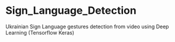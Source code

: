 # Sign_Language_Detection
Ukrainian Sign Language gestures detection from video using Deep Learning (Tensorflow Keras)
